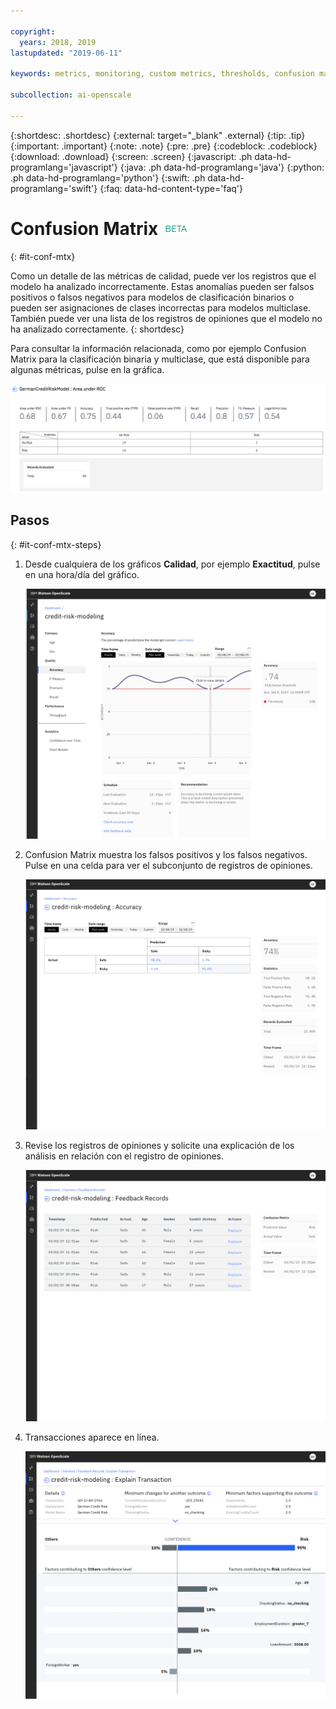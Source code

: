 ```yaml
---

copyright:
  years: 2018, 2019
lastupdated: "2019-06-11"

keywords: metrics, monitoring, custom metrics, thresholds, confusion matrix

subcollection: ai-openscale

---
```


{:shortdesc: .shortdesc}
{:external: target="_blank" .external}
{:tip: .tip}
{:important: .important}
{:note: .note}
{:pre: .pre}
{:codeblock: .codeblock}
{:download: .download}
{:screen: .screen}
{:javascript: .ph data-hd-programlang='javascript'}
{:java: .ph data-hd-programlang='java'}
{:python: .ph data-hd-programlang='python'}
{:swift: .ph data-hd-programlang='swift'}
{:faq: data-hd-content-type='faq'}

# Confusion Matrix ![etiqueta beta](images/beta.png)
{: #it-conf-mtx}

Como un detalle de las métricas de calidad, puede ver los registros que el modelo ha analizado incorrectamente. Estas anomalías pueden ser falsos positivos o falsos negativos para modelos de clasificación binarios o pueden ser asignaciones de clases incorrectas para modelos multiclase. También puede ver una lista de los registros de opiniones que el modelo no ha analizado correctamente.
{: shortdesc}

Para consultar la información relacionada, como por ejemplo Confusion Matrix para la clasificación binaria y multiclase, que está disponible para algunas métricas, pulse en la gráfica.

![Tabla de detalles de las métricas de calidad](images/quality_metrics_002.png)

## Pasos
{: #it-conf-mtx-steps}

1. Desde cualquiera de los gráficos **Calidad**, por ejemplo **Exactitud**, pulse en una hora/día del gráfico.
    
    ![Lista de transacciones sesgadas](images/Confusion_Matrix_040819.004.png)

1. Confusion Matrix muestra los falsos positivos y los falsos negativos. Pulse en una celda para ver el subconjunto de registros de opiniones.

    ![Lista de transacciones sesgadas](images/Confusion_Matrix_040819.005.png)

1. Revise los registros de opiniones y solicite una explicación de los análisis en relación con el registro de opiniones.

    ![Lista de transacciones sesgadas](images/Confusion_Matrix_040819.006.png)

1. Transacciones aparece en línea.

    ![Lista de transacciones sesgadas](images/Confusion_Matrix_040819.007.png)

